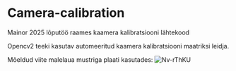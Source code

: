 # Camera-calibration
Mainor 2025 lõputöö raames kaamera kalibratsiooni lähtekood

Opencv2 teeki kasutav automeeritud kaamera kalibratsiooni maatriksi leidja.

Mõeldud viite malelaua mustriga plaati kasutades:
![Nv-rThKU](https://github.com/user-attachments/assets/5fd8806d-828f-4e55-ab14-851f181a9a7f)
